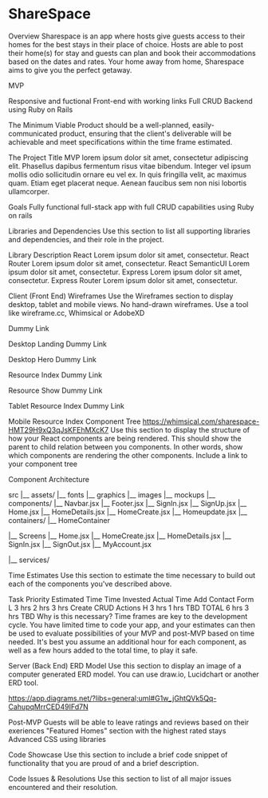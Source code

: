 # ShareSpace

Overview
Sharespace is an app where hosts give guests access to their homes for the best stays in their place of choice. Hosts are able to post their home(s) for stay and guests can plan and book their accommodations based on the dates and rates. Your home away from home, Sharespace aims to give you the perfect getaway. 

MVP

Responsive and fuctional Front-end with working links
Full CRUD Backend using Ruby on Rails 


The Minimum Viable Product should be a well-planned, easily-communicated product, ensuring that the client's deliverable will be achievable and meet specifications within the time frame estimated.

The Project Title MVP lorem ipsum dolor sit amet, consectetur adipiscing elit. Phasellus dapibus fermentum risus vitae bibendum. Integer vel ipsum mollis odio sollicitudin ornare eu vel ex. In quis fringilla velit, ac maximus quam. Etiam eget placerat neque. Aenean faucibus sem non nisi lobortis ullamcorper.


Goals
Fully functional full-stack app with full CRUD capabilities using Ruby on rails 

Libraries and Dependencies
Use this section to list all supporting libraries and dependencies, and their role in the project. 

Library	Description
React	Lorem ipsum dolor sit amet, consectetur.
React Router	Lorem ipsum dolor sit amet, consectetur.
React SemanticUI	Lorem ipsum dolor sit amet, consectetur.
Express	Lorem ipsum dolor sit amet, consectetur.
Express Router	Lorem ipsum dolor sit amet, consectetur.


Client (Front End)
Wireframes
Use the Wireframes section to display desktop, tablet and mobile views. No hand-drawn wireframes. Use a tool like wireframe.cc, Whimsical or AdobeXD

Dummy Link

Desktop Landing
Dummy Link

Desktop Hero
Dummy Link

Resource Index
Dummy Link

Resource Show
Dummy Link

Tablet Resource Index
Dummy Link

Mobile Resource Index
Component Tree
https://whimsical.com/sharespace-HMT29H9xQ3qJsKFEhMXcK7
Use this section to display the structure of how your React components are being rendered. This should show the parent to child relation between you components. In other words, show which components are rendering the other components. Include a link to your component tree

Component Architecture

src
|__ assets/
      |__ fonts
      |__ graphics
      |__ images
      |__ mockups
|__ components/
      |__ Navbar.jsx
      |__ Footer.jsx
      |__ SignIn.jsx
      |__ SignUp.jsx
      |__ Home.jsx
      |__ HomeDetails.jsx
      |__ HomeCreate.jsx
      |__ Homeupdate.jsx
|__ containers/
      |__ HomeContainer
      
|__ Screens
    |__ Home.jsx
    |__ HomeCreate.jsx
    |__ HomeDetails.jsx
    |__ SignIn.jsx
    |__ SignOut.jsx
    |__ MyAccount.jsx
    
|__ services/

Time Estimates
Use this section to estimate the time necessary to build out each of the components you've described above.

Task	Priority	Estimated Time	Time Invested	Actual Time
Add Contact Form	L	3 hrs	2 hrs	3 hrs
Create CRUD Actions	H	3 hrs	1 hrs	TBD
TOTAL		6 hrs	3 hrs	TBD
Why is this necessary? Time frames are key to the development cycle. You have limited time to code your app, and your estimates can then be used to evaluate possibilities of your MVP and post-MVP based on time needed. It's best you assume an additional hour for each component, as well as a few hours added to the total time, to play it safe.


Server (Back End)
ERD Model
Use this section to display an image of a computer generated ERD model. You can use draw.io, Lucidchart or another ERD tool.

https://app.diagrams.net/?libs=general;uml#G1w_jGhtQVk5Qq-CahupqMrrCED49IFd7N

Post-MVP
Guests will be able to leave ratings and reviews based on their exeriences
"Featured Homes" section with the highest rated stays 
Advanced CSS using libraries


Code Showcase
Use this section to include a brief code snippet of functionality that you are proud of and a brief description.

Code Issues & Resolutions
Use this section to list of all major issues encountered and their resolution.
